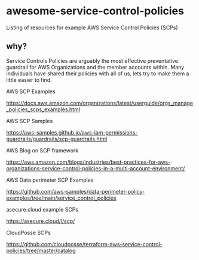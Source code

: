 # awesome-service-control-policies
Listing of resources for example AWS Service Control Policies (SCPs)

## why?

Service Controls Policies are arguably the most effective preventative guardrail for AWS Organizations and the member accounts within. Many individuals have shared their policies with all of us, lets try to make them a little easier to find.

AWS SCP Examples

https://docs.aws.amazon.com/organizations/latest/userguide/orgs_manage_policies_scps_examples.html

AWS SCP Samples

https://aws-samples.github.io/aws-iam-permissions-guardrails/guardrails/scp-guardrails.html 

AWS Blog on SCP framework

https://aws.amazon.com/blogs/industries/best-practices-for-aws-organizations-service-control-policies-in-a-multi-account-environment/ 

AWS Data perimeter SCP Examples

https://github.com/aws-samples/data-perimeter-policy-examples/tree/main/service_control_policies

asecure.cloud example SCPs

https://asecure.cloud/l/scp/ 

CloudPosse SCPs

https://github.com/cloudposse/terraform-aws-service-control-policies/tree/master/catalog
 

